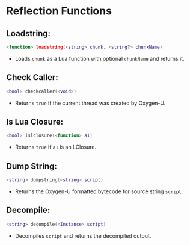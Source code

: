 # Reflection Functions

## Loadstring:
```lua
<function> loadstring(<string> chunk, <string?> chunkName)
```
- Loads `chunk` as a Lua function with optional `chunkName` and returns it.

## Check Caller:
```lua
<bool> checkcaller(<void>)  
```
- Returns `true` if the current thread was created by Oxygen-U.

## Is Lua Closure:
```lua
<bool> islclosure(<function> a1)  
```
- Returns `true` if `a1` is an LClosure.

## Dump String:
```lua
<string> dumpstring(<string> script)  
```
- Returns the Oxygen-U formatted bytecode for source string `script`.

## Decompile:
```lua
<string> decompile(<Instance> script)
```
- Decompiles `script` and returns the decompiled output.